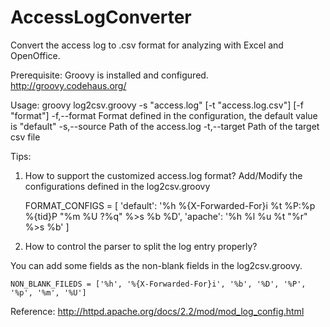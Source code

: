 AccessLogConverter
==================
Convert the access log to .csv format for analyzing with Excel and OpenOffice. 

Prerequisite:
	Groovy is installed and configured.
		http://groovy.codehaus.org/
		
Usage:
	groovy log2csv.groovy -s "access.log" [-t "access.log.csv"] [-f "format"]
		-f,--format <format>   Format defined in the configuration, the default value is "default"
		-s,--source <source>   Path of the access.log
		-t,--target <target>   Path of the target csv file
		

Tips:
1. How to support the customized access.log format?
Add/Modify the configurations defined in the log2csv.groovy

	FORMAT_CONFIGS = [
	'default': '%h %{X-Forwarded-For}i %t %P:%p %{tid}P "%m %U ?%q" %>s %b %D',
	'apache': '%h %l %u %t "%r" %>s %b'
	]
	
2. How to control the parser to split the log entry properly?

You can add some fields as the non-blank fields in the log2csv.groovy. 

	NON_BLANK_FILEDS = ['%h', '%{X-Forwarded-For}i', '%b', '%D', '%P', '%p', '%m', '%U']

Reference:
http://httpd.apache.org/docs/2.2/mod/mod_log_config.html
